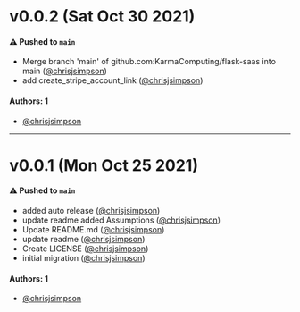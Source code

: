 # v0.0.2 (Sat Oct 30 2021)

#### ⚠️ Pushed to `main`

- Merge branch 'main' of github.com:KarmaComputing/flask-saas into main ([@chrisjsimpson](https://github.com/chrisjsimpson))
- add create_stripe_account_link ([@chrisjsimpson](https://github.com/chrisjsimpson))

#### Authors: 1

- [@chrisjsimpson](https://github.com/chrisjsimpson)

---

# v0.0.1 (Mon Oct 25 2021)

#### ⚠️ Pushed to `main`

- added auto release ([@chrisjsimpson](https://github.com/chrisjsimpson))
- update readme added Assumptions ([@chrisjsimpson](https://github.com/chrisjsimpson))
- Update README.md ([@chrisjsimpson](https://github.com/chrisjsimpson))
- update readme ([@chrisjsimpson](https://github.com/chrisjsimpson))
- Create LICENSE ([@chrisjsimpson](https://github.com/chrisjsimpson))
- initial migration ([@chrisjsimpson](https://github.com/chrisjsimpson))

#### Authors: 1

- [@chrisjsimpson](https://github.com/chrisjsimpson)

